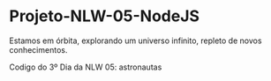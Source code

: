 # Projeto-NLW-05-NodeJS

Estamos em órbita, explorando um universo infinito, repleto de novos conhecimentos.

Codigo do 3º Dia da NLW 05: astronautas
